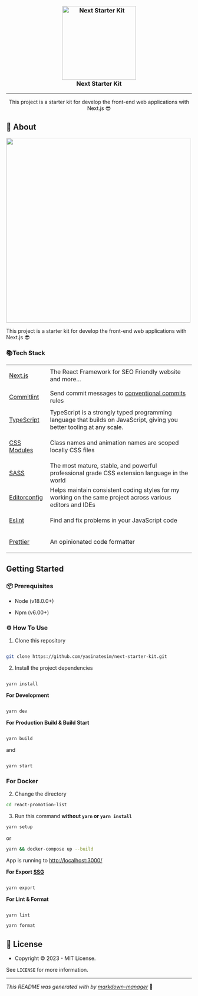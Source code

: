 <h3 align="center">
  <br>
  <a href="https://github.com/yasinatesim/next-starter-kit"><img src="https://yasinates.com/tech/next.svg" alt="Next Starter Kit" width="200"></a>
  <br>
  Next Starter Kit
  <br>
</h3>

<hr>

<p  align="center">This project is a starter kit for develop the front-end web applications with Next.js 😎</p>

## 📖 About

  <img width="500" src="https://yasinates.com/next-starter-kit.jpg">

This project is a starter kit for develop the front-end web applications with Next.js 😎

### 📚Tech Stack

<table>

<tr>

<td>

<a  href="https://nextjs.org/">Next.js</a>

</td>

<td>The React Framework for SEO Friendly website and more...</td>

</tr>

<tr>

<td>

<a  href="https://github.com/conventional-changelog/commitlint">Commitlint</a>

</td>

<td>Send commit messages to <a  href="https://www.conventionalcommits.org/en/v1.0.0/">conventional commits</a> rules</td>

</tr>

  <tr>
    <td><a href="https://www.typescriptlang.org/">TypeScript</a></td>
    <td>TypeScript is a strongly typed programming language that builds on JavaScript, giving you better tooling at any scale.</td>
  </tr>

<tr>

<td>

<a  href="https://github.com/css-modules/css-modules">CSS Modules</a>

</td>

<td>Class names and animation names are scoped locally CSS files</td>

</tr>

<tr>

<td>

<a  href="https://sass-lang.com/">SASS</a>

</td>

<td>The most mature, stable, and powerful professional grade CSS extension language in the world</td>

</tr>

<tr>

<td>

<a  href="https://editorconfig.org/">Editorconfig</a>

</td>

<td>Helps maintain consistent coding styles for my working on the same project across various editors and IDEs</td>

</tr>

<tr>

<td>

<a  href="https://eslint.org/">Eslint</a>

</td>

<td>Find and fix problems in your JavaScript code</td>

</tr>

<tr>

<td>

<a  href="https://prettier.io/">Prettier</a>

</td>

<td>An opinionated code formatter</td>

</tr>

</table>

## Getting Started

### 📦 Prerequisites

- Node (v18.0.0+)

- Npm (v6.00+)

### ⚙️ How To Use

1. Clone this repository

```bash

git clone https://github.com/yasinatesim/next-starter-kit.git

```

2. Install the project dependencies

```bash

yarn install

```

**For Development**

```bash

yarn dev

```

**For Production Build & Build Start**

```bash

yarn build

```

and

```bash

yarn start

```


### For Docker

2. Change the directory

```bash
cd react-promotion-list
```


3. Run this command **without `yarn` or `yarn install`**

```bash
yarn setup
```

or

```bash
yarn && docker-compose up --build
```

App is running to  [http://localhost:3000/](http://localhost:3000/)

**For Export [SSG](https://www.staticgen.com/)**

```bash

yarn export

```

**For Lint & Format**

```bash

yarn lint

yarn format

```

## 🔑 License

- Copyright © 2023 - MIT License.

See `LICENSE` for more information.

---

_This README was generated with by [markdown-manager](https://github.com/yasinatesim/markdown-manager)_ 🥲
